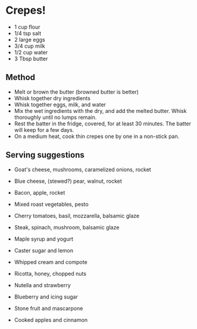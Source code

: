 # Crepes!

- 1 cup flour
- 1/4 tsp salt
- 2 large eggs
- 3/4 cup milk
- 1/2 cup water
- 3 Tbsp butter

## Method

- Melt or brown the butter (browned butter is better)
- Whisk together dry ingredients
- Whisk together eggs, milk, and water
- Mix the wet ingredients with the dry, and add the melted butter. Whisk thoroughly until no lumps remain.
- Rest the batter in the fridge, covered, for at least 30 minutes. The batter will keep for a few days.
- On a medium heat, cook thin crepes one by one in a non-stick pan.


## Serving suggestions

- Goat's cheese, mushrooms, caramelized onions, rocket
- Blue cheese, (stewed?) pear, walnut, rocket
- Bacon, apple, rocket
- Mixed roast vegetables, pesto
- Cherry tomatoes, basil, mozzarella, balsamic glaze
- Steak, spinach, mushroom, balsamic glaze

- Maple syrup and yogurt
- Caster sugar and lemon
- Whipped cream and compote
- Ricotta, honey, chopped nuts
- Nutella and strawberry
- Blueberry and icing sugar
- Stone fruit and mascarpone
- Cooked apples and cinnamon

